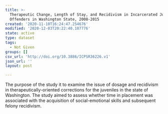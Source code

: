 ```yaml
---
title: >-
  Therapeutic Change, Length of Stay, and Recidivism in Incarcerated Juvenile
  Offenders in Washington State, 2008-2015
created: '2020-11-10T16:24:47.254676'
modified: '2020-12-03T20:22:40.107776'
state: active
type: dataset
tags:
  - Not Given
groups: []
csv_url: 'http://doi.org/10.3886/ICPSR36226.v1'
json_url: ''
layout: post

---
```

The purpose of the study it to examine the issue of dosage and recidivism in therapeutically-oriented corrections for the juveniles in the state of Washington. The study aimed to assess whether time in placement was associated with the acquisition of social-emotional skills and subsequent felony recidivism.
